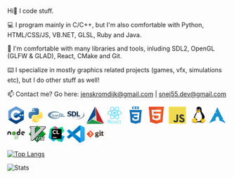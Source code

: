 Hi👋 I code stuff.

💻 I program mainly in C/C++, but I'm also comfortable with Python, HTML/CSS/JS, VB.NET, GLSL, Ruby and Java.

🦙 I'm comfortable with many libraries and tools, inluding SDL2, OpenGL (GLFW & GLAD), React, CMake and Git.

⌨️ I specialize in mostly graphics related projects (games, vfx, simulations etc), but I do other stuff as well!

📫 Contact me? Go here: jenskromdijk@gmail.com | snej55.dev@gmail.com

<div>
  <img src="https://github.com/devicons/devicon/blob/master/icons/cplusplus/cplusplus-original.svg" title="C++" **alt="C++" width="40" height="40"/>
  <img src="https://github.com/devicons/devicon/blob/master/icons/python/python-original.svg" title="Python" alt="Python" width="40" height="40"/>&nbsp;
  <img src="https://github.com/devicons/devicon/blob/master/icons/opengl/opengl-original.svg" title="OpenGL" **alt="OpenGL" width="40" height="40"/>
  <img src="https://github.com/devicons/devicon/blob/master/icons/sdl/sdl-original.svg" title="SDL" **alt="SDL" width="40" height="40"/>
  <img src="https://github.com/devicons/devicon/blob/master/icons/cmake/cmake-original.svg" title="CMake" **alt="CMake" width="40" height="40"/>
  <img src="https://github.com/devicons/devicon/blob/master/icons/react/react-original-wordmark.svg" title="React" alt="React" width="40" height="40"/>&nbsp;
  <img src="https://github.com/devicons/devicon/blob/master/icons/css3/css3-plain-wordmark.svg"  title="CSS3" alt="CSS" width="40" height="40"/>&nbsp;
  <img src="https://github.com/devicons/devicon/blob/master/icons/html5/html5-original.svg" title="HTML5" alt="HTML" width="40" height="40"/>&nbsp;
  <img src="https://github.com/devicons/devicon/blob/master/icons/javascript/javascript-original.svg" title="JavaScript" alt="JavaScript" width="40" height="40"/>&nbsp;
  <img src="https://github.com/devicons/devicon/blob/master/icons/linux/linux-original.svg" title="Linux" **alt="Linux" width="40" height="40"/>
   <img src="https://github.com/devicons/devicon/blob/master/icons/archlinux/archlinux-original.svg" title="ArchLinux" **alt="ArchLinux" width="40" height="40"/>
  <img src="https://github.com/devicons/devicon/blob/master/icons/nodejs/nodejs-original-wordmark.svg" title="NodeJS" alt="NodeJS" width="40" height="40"/>&nbsp;
  <img src="https://github.com/devicons/devicon/blob/master/icons/vim/vim-original.svg" title="Vim" **alt="Vim" width="40" height="40"/>
  <img src="https://github.com/devicons/devicon/blob/master/icons/clion/clion-original.svg" title="CLion" **alt="CLion" width="40" height="40"/>
  <img src="https://github.com/devicons/devicon/blob/master/icons/vscode/vscode-original.svg" title="VSCode" **alt="VSCode" width="40" height="40"/>
  <img src="https://github.com/devicons/devicon/blob/master/icons/git/git-original-wordmark.svg" title="Git" **alt="Git" width="40" height="40"/>
</div>



[![Top Langs](https://github-readme-stats-git-masterrstaa-rickstaa.vercel.app/api/top-langs/?username=snej55&theme=ayu-mirage&show_icons=true&count_private=true&layout=compact&langs_count=8)](https://github.com/snej55/github-readme-stats)

![Stats](https://github-readme-stats.vercel.app/api?username=snej55&theme=ayu-mirage&show_icons=true&count_private=true&include_all_commits=true)
